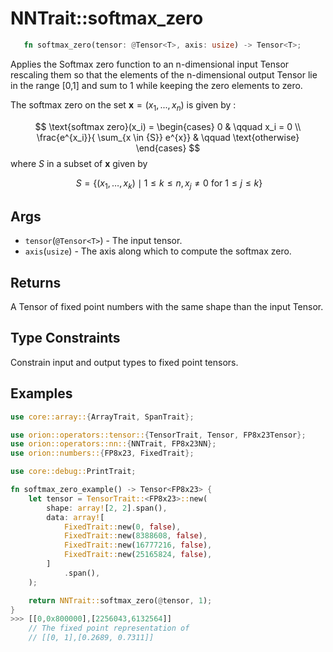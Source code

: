 # NNTrait::softmax_zero

```rust 
   fn softmax_zero(tensor: @Tensor<T>, axis: usize) -> Tensor<T>;
```

Applies the Softmax zero function to an n-dimensional input Tensor rescaling them so that the elements of the n-dimensional output Tensor lie in the range \[0,1] and sum to 1 while keeping the zero elements to zero.

The softmax zero on the set $\mathbf{x} = (x_1, ..., x_n)$ is given by :

$$
\text{softmax zero}(x_i) = \begin{cases}
0 & \qquad x_i = 0 \\
\frac{e^{x_i}}{ \sum_{x \in {S}} e^{x}} & \qquad \text{otherwise} 
\end{cases}
$$
where $S$ in a subset of $\mathbf{x}$ given by 

$$
 \  S = \{ (x_1, \ldots, x_k) \mid 1 \leq k \leq n, x_j \neq 0 \text{ for } 1 \leq j \leq k \}
$$

## Args

* `tensor`(`@Tensor<T>`) - The input tensor.
* `axis`(`usize`) - The axis along which to compute the softmax zero.

## Returns

A Tensor of fixed point numbers with the same shape than the input Tensor.

## Type Constraints

Constrain input and output types to fixed point tensors.

## Examples

```rust
use core::array::{ArrayTrait, SpanTrait};

use orion::operators::tensor::{TensorTrait, Tensor, FP8x23Tensor};
use orion::operators::nn::{NNTrait, FP8x23NN};
use orion::numbers::{FP8x23, FixedTrait};

use core::debug::PrintTrait;

fn softmax_zero_example() -> Tensor<FP8x23> {
    let tensor = TensorTrait::<FP8x23>::new(
        shape: array![2, 2].span(),
        data: array![
            FixedTrait::new(0, false),
            FixedTrait::new(8388608, false),
            FixedTrait::new(16777216, false),
            FixedTrait::new(25165824, false),
        ]
            .span(),
    );

    return NNTrait::softmax_zero(@tensor, 1);
}
>>> [[0,0x800000],[2256043,6132564]]
    // The fixed point representation of
    // [[0, 1],[0.2689, 0.7311]]
```
